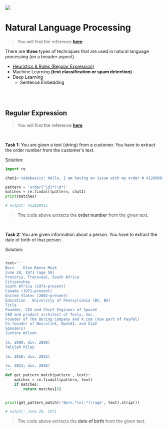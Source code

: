 ![](https://www.searchenginejournal.com/wp-content/uploads/2020/08/an-introduction-to-natural-language-processing-with-python-for-seos-5f3519eeb8368-1520x800.webp)

# Natural Language Processing
> You will find the reference [**here**](https://youtu.be/nknYY32RGXQ?si=taKCV2td8PM1luEl)


There are **three** types of techniques that are used in natural language processing (on a broader aspect).

- [Heuristics & Rules (Regular Expression)](#Regular-Expression)
- Machine Learning **(text classification or spam detection)**
- Deep Learning
    - Sentence Embedding

<br><br>

## Regular Expression
> You will find the reference [**here**](https://youtu.be/lK9gx4q_vfI?si=pUV4357oRl6Qehfl) 

<br>

**Task 1:** You are given a text (string) from a customer. You have to extract the order number from the customer's text.

Solution:

```py
import re

chat1='codebasics: Hello, I am having an issue with my order # 412889912'

pattern = 'order[^\d]*(\d*)'
matches = re.findall(pattern, chat1)
print(matches)

# output: 412889912
```

>The code above extracts the **order number** from the given text.

<br>

**Task 2:** You are given information about a person. You have to extract the date of birth of that person.

Solution:

```py

text='''
Born	Elon Reeve Musk
June 28, 1971 (age 50)
Pretoria, Transvaal, South Africa
Citizenship	
South Africa (1971–present)
Canada (1971–present)
United States (2002–present)
Education	University of Pennsylvania (BS, BA)
Title	
Founder, CEO and Chief Engineer of SpaceX
CEO and product architect of Tesla, Inc.
Founder of The Boring Company and X.com (now part of PayPal)
Co-founder of Neuralink, OpenAI, and Zip2
Spouse(s)	
Justine Wilson
​
​(m. 2000; div. 2008)​
Talulah Riley
​
​(m. 2010; div. 2012)​
​
​(m. 2013; div. 2016)
'''
def get_pattern_match(pattern , text):
    matches = re.findall(pattern, text)
    if matches:
        return matches[0]


print(get_pattern_match(r'Born.*\n(.*)\(age', text).strip())

# output: June 28, 1971
```

>The code above extracts the **date of birth** from the given text.